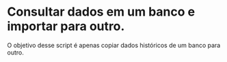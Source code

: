 # Consultar dados em um banco e importar para outro.

O objetivo desse script é apenas copiar dados históricos de um banco para outro.
